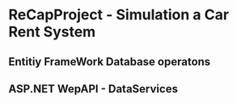 # ReCapProject - Simulation a Car Rent System

## Entitiy FrameWork Database operatons
## ASP.NET WepAPI - DataServices

